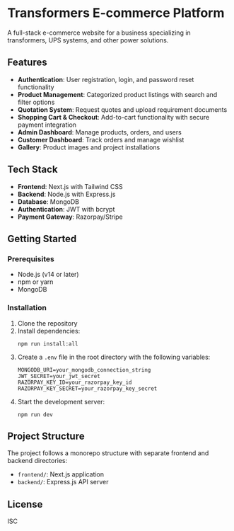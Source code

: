 # Transformers E-commerce Platform

A full-stack e-commerce website for a business specializing in transformers, UPS systems, and other power solutions.

## Features

- **Authentication**: User registration, login, and password reset functionality
- **Product Management**: Categorized product listings with search and filter options
- **Quotation System**: Request quotes and upload requirement documents
- **Shopping Cart & Checkout**: Add-to-cart functionality with secure payment integration
- **Admin Dashboard**: Manage products, orders, and users
- **Customer Dashboard**: Track orders and manage wishlist
- **Gallery**: Product images and project installations

## Tech Stack

- **Frontend**: Next.js with Tailwind CSS
- **Backend**: Node.js with Express.js
- **Database**: MongoDB
- **Authentication**: JWT with bcrypt
- **Payment Gateway**: Razorpay/Stripe

## Getting Started

### Prerequisites

- Node.js (v14 or later)
- npm or yarn
- MongoDB

### Installation

1. Clone the repository
2. Install dependencies:
   ```
   npm run install:all
   ```
3. Create a `.env` file in the root directory with the following variables:
   ```
   MONGODB_URI=your_mongodb_connection_string
   JWT_SECRET=your_jwt_secret
   RAZORPAY_KEY_ID=your_razorpay_key_id
   RAZORPAY_KEY_SECRET=your_razorpay_key_secret
   ```
4. Start the development server:
   ```
   npm run dev
   ```

## Project Structure

The project follows a monorepo structure with separate frontend and backend directories:

- `frontend/`: Next.js application
- `backend/`: Express.js API server

## License

ISC
